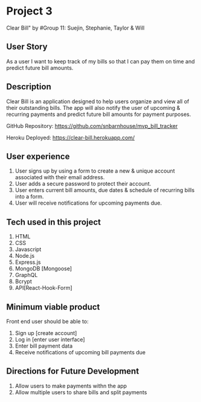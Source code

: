 # Project 3
Clear Bill"
by #Group 11: Suejin, Stephanie, Taylor & Will
## User Story
As a user I want to keep track of my bills so that I can pay them on time and predict future bill amounts.
## Description
Clear Bill is an application designed to help users organize and view all of their outstanding bills. The app will also notify the user of upcoming & recurring payments and predict future bill amounts for payment purposes.

GitHub Repository: https://github.com/snbarnhouse/mvp_bill_tracker 

Heroku Deployed: https://clear-bill.herokuapp.com/ 
## User experience
1. User signs up by using a form to create a new & unique account associated with their email address.
2. User adds a secure password to protect their account.
3. User enters current bill amounts, due dates & schedule of recurring bills into a form.
4. User will receive notifications for upcoming payments due.
## Tech used in this project
1. HTML
2. CSS
3. Javascript
4. Node.js
5. Express.js
6. MongoDB [Mongoose]
8. GraphQL
9. Bcrypt
10. API[React-Hook-Form]
## Minimum viable product
Front end user should be able to:
1. Sign up [create account]
2. Log in [enter user interface]
3. Enter bill payment data
4. Receive notifications of upcoming bill payments due
## Directions for Future Development
1. Allow users to make payments withn the app
2. Allow multiple users to share bills and split payments